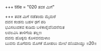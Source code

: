 +++
title = "020 ತವಕ ಮಿಗೆ"

+++
ತವಕ ಮಿಗೆ ನಡೆತಂದು ಮೈಮರೆ   
ದವನ ಕಂಡನು ಬಹಳ ಢಗೆ ಪರಿ  
ಭವಿಸಲುದಕವ ಕುಡಿದು ಬಳಿಕಾರೈವೆನಿದನೆನುತ   
ಲವಲವಿಸಿ ತಾಳಿಗೆಯ ತಲ್ಲಣ  
ದವನು ಹೊಕ್ಕನು ಕೊಳವನಮಳಾಂ  
ಬುವನು ಮೊಗೆದನು ಮೊಗಕೆ ಮೋಹಲು ಮೇಲೆ  ದನಿಯಾಯ್ತು      ॥20॥